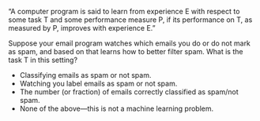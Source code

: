 “A computer program is said to learn from experience E with respect to some task T and some performance measure P, if its performance on T, as measured by P, improves with experience E.”

Suppose your email program watches which emails you do or do not mark as spam, and based on that learns how to better filter spam. What is the task T in this setting?

* Classifying emails as spam or not spam.
* Watching you label emails as spam or not spam.
* The number (or fraction) of emails correctly classified as spam/not spam.
* None of the above—this is not a machine learning problem.



